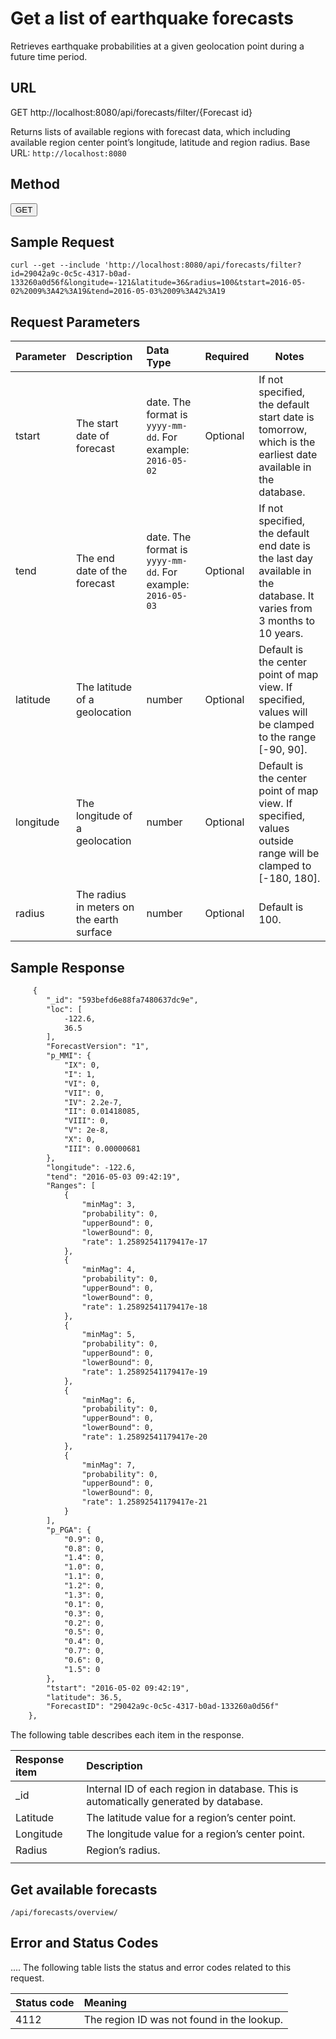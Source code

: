 
# Get a list of earthquake forecasts

Retrieves earthquake probabilities at a given geolocation point during a future time period. 


## URL
GET http://localhost:8080/api/forecasts/filter/{Forecast id}

Returns lists of available regions with forecast data, which including available region center point’s longitude, latitude and region radius. 
Base URL: `http://localhost:8080`

## Method
<button>GET</button>

## Sample Request
```
curl --get --include 'http://localhost:8080/api/forecasts/filter?id=29042a9c-0c5c-4317-b0ad-133260a0d56f&longitude=-121&latitude=36&radius=100&tstart=2016-05-02%2009%3A42%3A19&tend=2016-05-03%2009%3A42%3A19
```

## Request Parameters

| Parameter	| Description | Data Type | Required | Notes
| :--- | :---| :---| --- |--- |
| tstart| The start date of forecast | date. The format is `yyyy-mm-dd`. For example: `2016-05-02` | Optional | If not specified, the default start date is tomorrow, which is the earliest date available in the database. | 
| tend | The end date of the forecast | date. The format is `yyyy-mm-dd`. For example: `2016-05-03` | Optional | If not specified, the default end date is the last day available in the database. It varies from 3 months to 10 years.| 
| latitude | The latitude of a geolocation | number | Optional | Default is the center point of map view. If specified, values will be clamped to the range [-90, 90]. |
| longitude | The longitude of a geolocation  | number | Optional | Default is the center point of map view. If specified, values outside range will be clamped to [-180, 180]. |
| radius | The radius in meters on the earth surface | number | Optional | Default is 100. |


## Sample Response
```html
     {
        "_id": "593befd6e88fa7480637dc9e",
        "loc": [
            -122.6,
            36.5
        ],
        "ForecastVersion": "1",
        "p_MMI": {
            "IX": 0,
            "I": 1,
            "VI": 0,
            "VII": 0,
            "IV": 2.2e-7,
            "II": 0.01418085,
            "VIII": 0,
            "V": 2e-8,
            "X": 0,
            "III": 0.00000681
        },
        "longitude": -122.6,
        "tend": "2016-05-03 09:42:19",
        "Ranges": [
            {
                "minMag": 3,
                "probability": 0,
                "upperBound": 0,
                "lowerBound": 0,
                "rate": 1.25892541179417e-17
            },
            {
                "minMag": 4,
                "probability": 0,
                "upperBound": 0,
                "lowerBound": 0,
                "rate": 1.25892541179417e-18
            },
            {
                "minMag": 5,
                "probability": 0,
                "upperBound": 0,
                "lowerBound": 0,
                "rate": 1.25892541179417e-19
            },
            {
                "minMag": 6,
                "probability": 0,
                "upperBound": 0,
                "lowerBound": 0,
                "rate": 1.25892541179417e-20
            },
            {
                "minMag": 7,
                "probability": 0,
                "upperBound": 0,
                "lowerBound": 0,
                "rate": 1.25892541179417e-21
            }
        ],
        "p_PGA": {
            "0.9": 0,
            "0.8": 0,
            "1.4": 0,
            "1.0": 0,
            "1.1": 0,
            "1.2": 0,
            "1.3": 0,
            "0.1": 0,
            "0.3": 0,
            "0.2": 0,
            "0.5": 0,
            "0.4": 0,
            "0.7": 0,
            "0.6": 0,
            "1.5": 0
        },
        "tstart": "2016-05-02 09:42:19",
        "latitude": 36.5,
        "ForecastID": "29042a9c-0c5c-4317-b0ad-133260a0d56f"
    },
```

The following table describes each item in the response.

| Response item | Description |
| :--- | :---|
| _id |	Internal ID of each region in database. This is automatically generated by database.|
| Latitude |	The latitude value for a region’s center point. |
| Longitude |	The longitude value for a region’s center point. |
| Radius |	Region’s radius. |
|  |  |  |


## Get available forecasts
`/api/forecasts/overview/`


## Error and Status Codes
....
The following table lists the status and error codes related to this request.

|Status code |	Meaning |
| :--- | :--- |
|4112 |	The region ID was not found in the lookup. |


